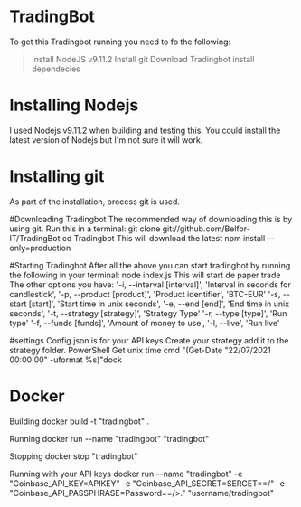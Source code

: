 # TradingBot
To get this Tradingbot running you need to fo the following: 
 
> Install NodeJS v9.11.2
> Install git
> Download Tradingbot 
> install dependecies 

# Installing Nodejs 
I used Nodejs  v9.11.2 when building and testing this. You could install the latest version of Nodejs but I'm not sure it will work. 

# Installing git 
As part of the installation, process git is used. 

#Downloading Tradingbot
The recommended way of downloading this is by using git. Run this in a terminal: git clone git://github.com/Belfor-IT/TradingBot
cd Tradingbot
This will download the latest
npm install --only=production

#Starting Tradingbot 
After all the above you can start tradingbot by running the following in your terminal:
node index.js 
This will start de paper trade 
The other options you have: 
'-i, --interval [interval]', 'Interval in seconds for candlestick',
 '-p, --product [product]', 'Product identifier', 'BTC-EUR'
'-s, --start [start]', 'Start time in unix seconds',
'-e, --end [end]', 'End time in unix seconds',
'-t, --strategy [strategy]', 'Strategy Type'
'-r, --type [type]', 'Run type'
'-f, --funds [funds]', 'Amount of money to use',
'-l, --live', 'Run live'

#settings 
 Config.json is for your API keys
 Create your strategy add it to the strategy folder. 
PowerShell 
Get unix time cmd "(Get-Date "22/07/2021 00:00:00" -uformat %s)"dock

# Docker 
Building
docker build -t "tradingbot" .

Running 
docker run --name "tradingbot" "tradingbot" 

Stopping 
docker stop "tradingbot"

Running with your API keys
docker run --name "tradingbot" -e "Coinbase_API_KEY=APIKEY" -e "Coinbase_API_SECRET=SERCET==/"  -e "Coinbase_API_PASSPHRASE=Password==/>."  "username/tradingbot"
